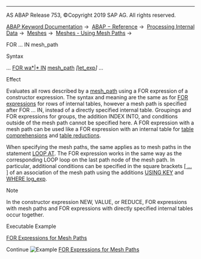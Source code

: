   

* * *

AS ABAP Release 753, ©Copyright 2019 SAP AG. All rights reserved.

[ABAP Keyword Documentation](https://help.sap.com/doc/abapdocu_753_index_htm/7.53/en-US/abenabap.htm) →  [ABAP − Reference](https://help.sap.com/doc/abapdocu_753_index_htm/7.53/en-US/abenabap_reference.htm) →  [Processing Internal Data](https://help.sap.com/doc/abapdocu_753_index_htm/7.53/en-US/abenabap_data_working.htm) →  [Meshes](https://help.sap.com/doc/abapdocu_753_index_htm/7.53/en-US/abenabap_meshes.htm) →  [Meshes - Using Mesh Paths](https://help.sap.com/doc/abapdocu_753_index_htm/7.53/en-US/abenmesh_path_usage.htm) → 

FOR ... IN mesh\_path

Syntax

... [FOR wa*|*<fs> IN](https://help.sap.com/doc/abapdocu_753_index_htm/7.53/en-US/abenfor_in_itab.htm) [mesh\_path](https://help.sap.com/doc/abapdocu_753_index_htm/7.53/en-US/abenmesh_path.htm) *\[*[let\_exp](https://help.sap.com/doc/abapdocu_753_index_htm/7.53/en-US/abaplet.htm)*\]* ...

Effect

Evaluates all rows described by a [mesh\_path](https://help.sap.com/doc/abapdocu_753_index_htm/7.53/en-US/abenmesh_path.htm) using a FOR expression of a constructor expression. The syntax and meaning are the same as for [FOR expressions](https://help.sap.com/doc/abapdocu_753_index_htm/7.53/en-US/abenfor_in_itab.htm) for rows of internal tables, however a mesh path is specified after FOR ... IN, instead of a directly specified internal table. Groupings and FOR expressions for groups, the addition INDEX INTO, and conditions outside of the mesh path cannot be specified here. A FOR expression with a mesh path can be used like a FOR expression with an internal table for [table comprehensions](https://help.sap.com/doc/abapdocu_753_index_htm/7.53/en-US/abentable_comprehension_glosry.htm "Glossary Entry") and [table reductions](https://help.sap.com/doc/abapdocu_753_index_htm/7.53/en-US/abentable_reduction_glosry.htm "Glossary Entry").

When specifying the mesh paths, the same applies as to mesh paths in the statement [LOOP AT](https://help.sap.com/doc/abapdocu_753_index_htm/7.53/en-US/abenmesh_loop.htm). The FOR expression works in the same way as the corresponding LOOP loop on the last path node of the mesh path. In particular, additional conditions can be specified in the square brackets [\[ ... \]](https://help.sap.com/doc/abapdocu_753_index_htm/7.53/en-US/abenmesh_path_assoc.htm) of an association of the mesh path using the additions [USING KEY](https://help.sap.com/doc/abapdocu_753_index_htm/7.53/en-US/abenmesh_path_assoc_cond.htm) and [WHERE log\_exp](https://help.sap.com/doc/abapdocu_753_index_htm/7.53/en-US/abenmesh_path_assoc_cond.htm).

Note

In the constructor expression NEW, VALUE, or REDUCE, FOR expressions with mesh paths and FOR expressions with directly specified internal tables occur together.

Executable Example

[FOR Expressions for Mesh Paths](https://help.sap.com/doc/abapdocu_753_index_htm/7.53/en-US/abenmesh_for_abexa.htm)

Continue
![Example](exa.gif "Example") [FOR Expressions for Mesh Paths](https://help.sap.com/doc/abapdocu_753_index_htm/7.53/en-US/abenmesh_for_abexa.htm)